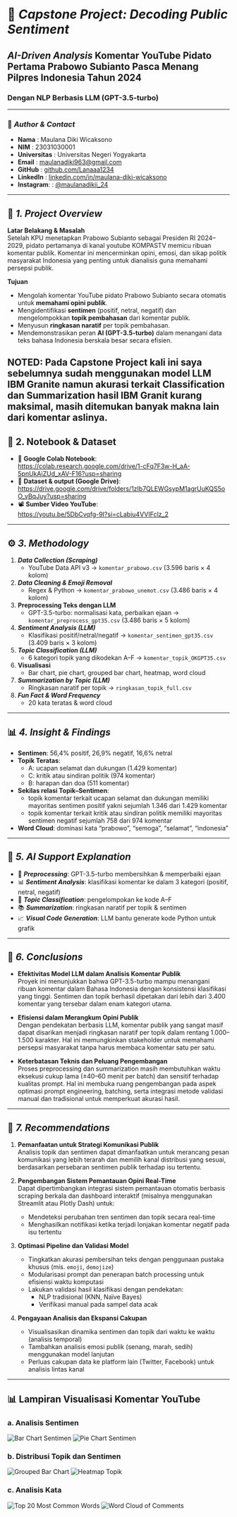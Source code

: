 # 🧠 _Capstone Project: Decoding Public Sentiment_
## _AI-Driven Analysis_ Komentar YouTube Pidato Pertama Prabowo Subianto Pasca Menang Pilpres Indonesia Tahun 2024
### Dengan NLP Berbasis LLM (GPT-3.5-turbo)

---

### 👤 _Author & Contact_  
- **Nama**         : Maulana Diki Wicaksono
- **NIM**          : 23031030001
- **Universitas**  : Universitas Negeri Yogyakarta  
- **Email**        : maulanadiki963@gmail.com  
- **GitHub**       : [github.com/Lanaaa1234](https://github.com/Lanaaa1234)  
- **LinkedIn**     : [linkedin.com/in/maulana-diki-wicaksono](https://www.linkedin.com/in/maulana-diki-wicaksono/)  
- **Instagram**:   : [@maulanadikii_24](https://www.instagram.com/maulanadikii_24/)  

---

## 📌 _1. Project Overview_  
**Latar Belakang & Masalah**  
Setelah KPU menetapkan Prabowo Subianto sebagai Presiden RI 2024–2029, pidato pertamanya di kanal youtube KOMPASTV memicu ribuan komentar publik. Komentar ini mencerminkan opini, emosi, dan sikap politik masyarakat Indonesia yang penting untuk dianalisis guna memahami persepsi publik.  

**Tujuan**  
- Mengolah komentar YouTube pidato Prabowo Subianto secara otomatis untuk **memahami opini publik**.
- Mengidentifikasi **sentimen** (positif, netral, negatif) dan mengelompokkan **topik pembahasan** dari komentar publik.
- Menyusun **ringkasan naratif** per topik pembahasan.
- Mendemonstrasikan peran **AI (GPT-3.5-turbo)** dalam menangani data teks bahasa Indonesia berskala besar secara efisien. 

**NOTED:** Pada Capstone Project kali ini saya sebelumnya sudah menggunakan model LLM **IBM Granite** namun akurasi terkait Classification dan Summarization hasil IBM Granit kurang maksimal, masih ditemukan banyak makna lain dari komentar aslinya.
---

## 🔗 2. Notebook & Dataset  
- 📒 **Google Colab Notebook**:  
  https://colab.research.google.com/drive/1-cFq7F3w-H_aA-5pnUkAiZUd_xAV-F16?usp=sharing  
- 📁 **Dataset & output (Google Drive)**:  
  https://drive.google.com/drive/folders/1zIb7QLEWGsypM1agrUuKQS5oO_yBqJuy?usp=sharing  
- 📽️ **Sumber Video YouTube**:  
  https://youtu.be/5DbCvqfg-9I?si=cLabiu4VVIFclz_2  

---

## ⚙️ _3. Methodology_ 
1. **_Data Collection (Scraping)_**  
   - YouTube Data API v3 → `komentar_prabowo.csv` (3.596 baris × 4 kolom)  
2. **_Data Cleaning & Emoji Removal_**  
   - Regex & Python → `komentar_prabowo_unemot.csv` (3.486 baris × 4 kolom)  
3. **Preprocessing Teks dengan LLM**  
   - GPT-3.5-turbo: normalisasi kata, perbaikan ejaan → `komentar_preprocess_gpt35.csv` (3.486 baris × 5 kolom)  
4. **_Sentiment Analysis (LLM)_**  
   - Klasifikasi positif/netral/negatif → `komentar_sentimen_gpt35.csv` (3.409 baris × 3 kolom)  
5. **_Topic Classification (LLM)_**  
   - 6 kategori topik yang dikodekan A–F → `komentar_topik_OKGPT35.csv`  
6. **Visualisasi**  
   - Bar chart, pie chart, grouped bar chart, heatmap, word cloud  
7. **_Summarization by Topic (LLM)_**  
   - Ringkasan naratif  per topik → `ringkasan_topik_full.csv`  
8. **_Fun Fact & Word Frequency_**  
   - 20 kata teratas & word cloud  

---

## 📊 _4. Insight & Findings_  
- **Sentimen**: 56,4% positif, 26,9% negatif, 16,6% netral  
- **Topik Teratas**:   
  - A: ucapan selamat dan dukungan (1.429 komentar)  
  - C: kritik atau sindiran politik (974 komentar)
  - B: harapan dan doa (511 komentar)
- **Sekilas relasi Topik–Sentimen**:
  - topik komentar terkait ucapan selamat dan dukungan memiliki mayoritas sentimen positif yakni sejumlah 1.346 dari 1.429 komentar
  - topik komentar terkait kritik atau sindiran politik memiliki mayoritas sentimen negatif sejumlah 758 dari 974 komentar 
- **Word Cloud**: dominasi kata “prabowo”, “semoga”, “selamat”, “indonesia”

---
## 🤖 _5. AI Support Explanation_  
- 🧹 **_Preprocessing_**: GPT-3.5-turbo membersihkan & memperbaiki ejaan  
- 📊 **_Sentiment Analysis_**: klasifikasi komentar ke dalam 3 kategori (positif, netral, negatif) 
- 🧠 **_Topic Classification_**: pengelompokan ke kode A–F  
- 📚 **_Summarization_**: ringkasan naratif per topik & sentimen  
- 📈 **_Visual Code Generation_**: LLM bantu generate kode Python untuk grafik  

---

## 📝 _6. Conclusions_

- **Efektivitas Model LLM dalam Analisis Komentar Publik**  
  Proyek ini menunjukkan bahwa GPT-3.5-turbo mampu menangani ribuan komentar dalam Bahasa Indonesia dengan konsistensi klasifikasi yang tinggi. Sentimen dan topik berhasil dipetakan dari lebih dari 3.400 komentar yang tersebar dalam enam kategori utama.

- **Efisiensi dalam Merangkum Opini Publik**  
  Dengan pendekatan berbasis LLM, komentar publik yang sangat masif dapat disarikan menjadi ringkasan naratif per topik dalam rentang 1.000–1.500 karakter. Hal ini memungkinkan stakeholder untuk memahami persepsi masyarakat tanpa harus membaca komentar satu per satu.

- **Keterbatasan Teknis dan Peluang Pengembangan**  
  Proses preprocessing dan summarization masih membutuhkan waktu eksekusi cukup lama (±40–60 menit per batch) dan sensitif terhadap kualitas prompt. Hal ini membuka ruang pengembangan pada aspek optimasi prompt engineering, batching, serta integrasi metode validasi manual dan tradisional untuk memperkuat akurasi hasil.

---

## 🌟 _7. Recommendations_

1. **Pemanfaatan untuk Strategi Komunikasi Publik**  
   Analisis topik dan sentimen dapat dimanfaatkan untuk merancang pesan komunikasi yang lebih terarah dan memilih kanal distribusi yang sesuai, berdasarkan persebaran sentimen publik terhadap isu tertentu.

2. **Pengembangan Sistem Pemantauan Opini Real-Time**  
   Dapat dipertimbangkan integrasi sistem pemantauan otomatis berbasis scraping berkala dan dashboard interaktif (misalnya menggunakan Streamlit atau Plotly Dash) untuk:
   - Mendeteksi perubahan tren sentimen dan topik secara real-time  
   - Menghasilkan notifikasi ketika terjadi lonjakan komentar negatif pada isu tertentu

3. **Optimasi Pipeline dan Validasi Model**  
   - Tingkatkan akurasi pembersihan teks dengan penggunaan pustaka khusus (mis. `emoji`, `demojize`)
   - Modularisasi prompt dan penerapan batch processing untuk efisiensi waktu komputasi
   - Lakukan validasi hasil klasifikasi dengan pendekatan:
     - NLP tradisional (KNN, Naïve Bayes)
     - Verifikasi manual pada sampel data acak

4. **Pengayaan Analisis dan Ekspansi Cakupan**  
   - Visualisasikan dinamika sentimen dan topik dari waktu ke waktu (analisis temporal)
   - Tambahkan analisis emosi publik (senang, marah, sedih) menggunakan model lanjutan
   - Perluas cakupan data ke platform lain (Twitter, Facebook) untuk analisis lintas kanal


---


## 📊 Lampiran Visualisasi Komentar YouTube

### a. Analisis Sentimen
![Bar Chart Sentimen](images/sentimen-bar.png)
![Pie Chart Sentimen](images/sentimen-pie.png)

### b. Distribusi Topik dan Sentimen
![Grouped Bar Chart](images/grouped-bar-topic.png)
![Heatmap Topik](images/heatmap-topic.png)

### c. Analisis Kata
![Top 20 Most Common Words](images/top20-words.png)
![Word Cloud of Comments](images/wordcloud.png)

